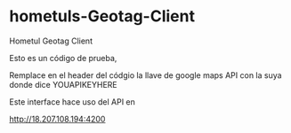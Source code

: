 # hometuls-Geotag-Client
Hometul Geotag Client

Esto es un código de prueba,

Remplace en el header del códgio la llave de google maps API con la suya donde dice YOUAPIKEYHERE

Este interface hace uso del API en 

http://18.207.108.194:4200


